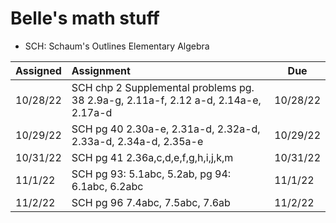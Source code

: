 # Belle's math stuff

* SCH: Schaum's Outlines Elementary Algebra

| Assigned | Assignment | Due
|------|:-----------|------|
|10/28/22 | SCH  chp 2 Supplemental problems pg. 38 2.9a-g, 2.11a-f, 2.12 a-d, 2.14a-e, 2.17a-d | 10/28/22
|10/29/22 | SCH pg 40 2.30a-e, 2.31a-d, 2.32a-d, 2.33a-d, 2.34a-d, 2.35a-e | 10/29/22
|10/31/22 | SCH pg 41 2.36a,c,d,e,f,g,h,i,j,k,m | 10/31/22
|11/1/22 | SCH pg 93: 5.1abc, 5.2ab, pg 94: 6.1abc, 6.2abc | 11/1/22 
|11/2/22 | SCH pg 96 7.4abc, 7.5abc, 7.6ab | 11/2/22
